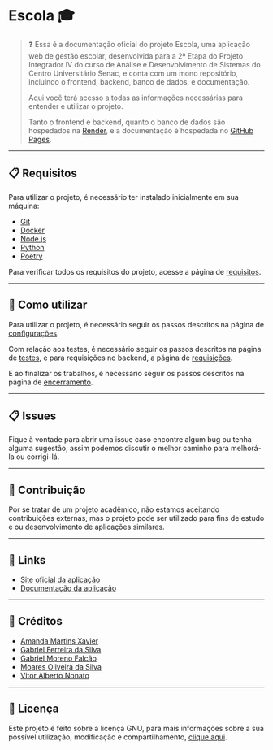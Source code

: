 # Escola 🎓

> ❓ Essa é a documentação oficial do projeto Escola, uma aplicação web de gestão escolar, desenvolvida para a 2ª Etapa do Projeto Integrador IV do curso de Análise e Desenvolvimento de Sistemas do Centro Universitário Senac, e conta com um mono repositório, incluindo o frontend, backend, banco de dados, e documentação.
> 
> Aqui você terá acesso a todas as informações necessárias para entender e utilizar o projeto.
>
> Tanto o frontend e backend, quanto o banco de dados são hospedados na [Render](render.com/), e a documentação é hospedada no [GitHub Pages](https://pages.github.com/).

---

## 📋 Requisitos

Para utilizar o projeto, é necessário ter instalado inicialmente em sua máquina:

- [Git](https://git-scm.com/)
- [Docker](https://www.docker.com/)
- [Node.js](https://nodejs.org/)
- [Python](https://www.python.org/)
- [Poetry](https://python-poetry.org/)

Para verificar todos os requisitos do projeto, acesse a página de [requisitos](https://amandamartinsdev.github.io/senac-escola/requisitos).

---

## 🔎 Como utilizar

Para utilizar o projeto, é necessário seguir os passos descritos na página de [configurações](https://amandamartinsdev.github.io/senac-escola/configurações).

Com relação aos testes, é necessário seguir os passos descritos na página de [testes](https://amandamartinsdev.github.io/senac-escola/testes), e para requisições no backend, a página de [requisições](https://amandamartinsdev.github.io/senac-escola/requisições).

E ao finalizar os trabalhos, é necessário seguir os passos descritos na página de [encerramento](https://amandamartinsdev.github.io/senac-escola/pull-request).

---

## 📋 Issues

Fique à vontade para abrir uma issue caso encontre algum bug ou tenha alguma sugestão, assim podemos discutir o melhor caminho para melhorá-la ou corrigi-lá.

---

## 👋 Contribuição

Por se tratar de um projeto acadêmico, não estamos aceitando contribuições externas, mas o projeto pode ser utilizado para fins de estudo e ou desenvolvimento de aplicações similares.

---

## 📎 Links

- [Site oficial da aplicação](https://escola.amandamartins.dev/)
- [Documentação da aplicação](https://amandamartinsdev.github.io/senac-escola/)

---

## 📝 Créditos

- [Amanda Martins Xavier](https://github.com/amandamartinsxavier)
- [Gabriel Ferreira da Silva](https://www.linkedin.com/in/gabriel-ferreira-da-silva-41b106207)
- [Gabriel Moreno Falcão](https://www.linkedin.com/in/gabriel-falcao-2302/)
- [Moares Oliveira da Silva](https://www.linkedin.com/in/moaresoliveira/)
- [Vitor Alberto Nonato](https://www.linkedin.com/in/vitor-nonato-aab2a8161/)

---

## 📜 Licença

Este projeto é feito sobre a licença GNU, para mais informações sobre a sua possível utilização, modificação e compartilhamento, [clique aqui](https://github.com/amandamartinsdev/senac-escola/blob/main/LICENSE).
